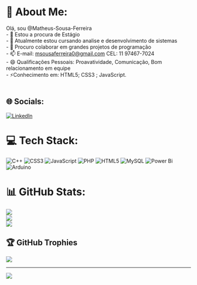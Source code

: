 # 💫 About Me:
  Olá, sou @Matheus-Sousa-Ferreira<br>- 👀 Estou a procura de Estágio<br>- 🌱 Atualmente estou cursando analise e desenvolvimento de sistemas<br>- 💞️ Procuro colaborar em grandes projetos de programação<br>- 📫 E-mail: msousaferreira0@gmail.com    CEL: 11 97467-7024<br>- 😄 Qualificações Pessoais: Proavatividade, Comunicação, Bom relacionamento em equipe<br>- ⚡Conhecimento em: HTML5; CSS3 ; JavaScript.<br><br>


## 🌐 Socials:
[![LinkedIn](https://img.shields.io/badge/LinkedIn-%230077B5.svg?logo=linkedin&logoColor=white)](https://www.linkedin.com/in/matheus-sousa-ferreira-504a6a215/) 

# 💻 Tech Stack:
![C++](https://img.shields.io/badge/c++-%2300599C.svg?style=for-the-badge&logo=c%2B%2B&logoColor=white) ![CSS3](https://img.shields.io/badge/css3-%231572B6.svg?style=for-the-badge&logo=css3&logoColor=white) ![JavaScript](https://img.shields.io/badge/javascript-%23323330.svg?style=for-the-badge&logo=javascript&logoColor=%23F7DF1E) ![PHP](https://img.shields.io/badge/php-%23777BB4.svg?style=for-the-badge&logo=php&logoColor=white) ![HTML5](https://img.shields.io/badge/html5-%23E34F26.svg?style=for-the-badge&logo=html5&logoColor=white) ![MySQL](https://img.shields.io/badge/mysql-%2300000f.svg?style=for-the-badge&logo=mysql&logoColor=white) ![Power Bi](https://img.shields.io/badge/power_bi-F2C811?style=for-the-badge&logo=powerbi&logoColor=black) ![Arduino](https://img.shields.io/badge/-Arduino-00979D?style=for-the-badge&logo=Arduino&logoColor=white)
# 📊 GitHub Stats:
![](https://github-readme-stats.vercel.app/api?username=Matheus-Sousa-Ferreira&theme=bear&hide_border=true&include_all_commits=false&count_private=false)<br/>
![](https://github-readme-streak-stats.herokuapp.com/?user=Matheus-Sousa-Ferreira&theme=bear&hide_border=true)<br/>
![](https://github-readme-stats.vercel.app/api/top-langs/?username=Matheus-Sousa-Ferreira&theme=bear&hide_border=true&include_all_commits=false&count_private=false&layout=compact)

## 🏆 GitHub Trophies
![](https://github-profile-trophy.vercel.app/?username=Matheus-Sousa-Ferreira&theme=radical&no-frame=false&no-bg=true&margin-w=4)

---
[![](https://visitcount.itsvg.in/api?id=Matheus-Sousa-Ferreira&icon=0&color=0)](https://visitcount.itsvg.in)

<!-- Proudly created with GPRM ( https://gprm.itsvg.in ) -->
